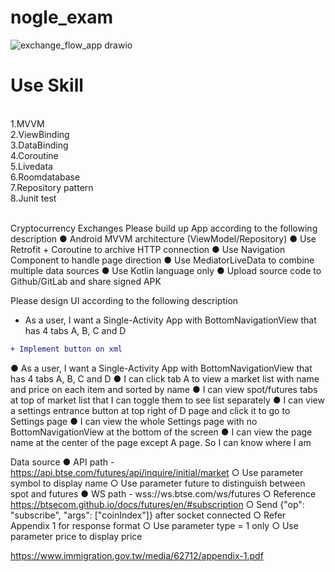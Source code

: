 # nogle_exam
![exchange_flow_app drawio](https://github.com/ricky7777/nogle_exam/assets/3930480/e1580a6f-4f08-4b91-b80d-7c93234b9c54)
<h1>Use Skill</h1><br/>
1.MVVM<br/>
2.ViewBinding<br/>
3.DataBinding<br/>
4.Coroutine<br/>
5.Livedata<br/>
6.Roomdatabase<br/>
7.Repository pattern<br/>
8.Junit test
<br/><br/>

Cryptocurrency Exchanges
Please build up App according to the following description
● Android MVVM architecture (ViewModel/Repository)
● Use Retrofit + Coroutine to archive HTTP connection
● Use Navigation Component to handle page direction
● Use MediatorLiveData to combine multiple data sources
● Use Kotlin language only
● Upload source code to Github/GitLab and share signed APK

Please design UI according to the following description
- As a user, I want a Single-Activity App with BottomNavigationView that has 4 tabs A, B, C and D
```diff
+ Implement button on xml
```
● As a user, I want a Single-Activity App with BottomNavigationView that has 4 tabs A, B, C and D
● I can click tab A to view a market list with name and price on each item and sorted by name
● I can view spot/futures tabs at top of market list that I can toggle them to see list separately
● I can view a settings entrance button at top right of D page and click it to go to Settings page
● I can view the whole Settings page with no BottomNavigationView at the bottom of the screen
● I can view the page name at the center of the page except A page. So I can know where I am

Data source
● API path - https://api.btse.com/futures/api/inquire/initial/market
○ Use parameter symbol to display name
○ Use parameter future to distinguish between spot and futures
● WS path - wss://ws.btse.com/ws/futures
○ Reference https://btsecom.github.io/docs/futures/en/#subscription
○ Send {"op": "subscribe", "args": ["coinIndex"]} after socket connected
○ Refer Appendix 1 for response format
○ Use parameter type = 1 only
○ Use parameter price to display price

https://www.immigration.gov.tw/media/62712/appendix-1.pdf
